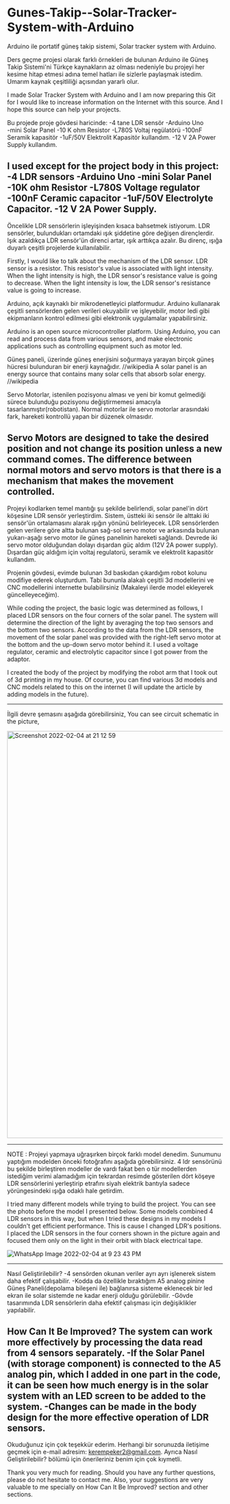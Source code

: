 # Gunes-Takip--Solar-Tracker-System-with-Arduino
Arduino ile portatif güneş takip sistemi, Solar tracker system with Arduino.

Ders geçme projesi olarak farklı örnekleri de bulunan Arduino ile Güneş Takip Sistemi'ni Türkçe kaynakların az olması nedeniyle bu projeyi her kesime hitap etmesi adına temel hatları ile sizlerle paylaşmak istedim. Umarım kaynak çeşitliliği açısından yararlı olur.

I made Solar Tracker System with Arduino and I am now preparing this Git for I would like to increase information on the Internet with this source. And I hope this source can help your projects.

Bu projede proje gövdesi haricinde:
-4 tane LDR sensör 
-Arduino Uno  
-mini Solar Panel
-10 K ohm Resistor
-L780S Voltaj regülatörü
-100nF Seramik kapasitör
-1uF/50V Elektrolit Kapasitör kullandım.
-12 V 2A Power Supply kullandım.

I used except for the project body in this project:
-4 LDR sensors
-Arduino Uno
-mini Solar Panel
-10K ohm Resistor
-L780S Voltage regulator
-100nF Ceramic capacitor
-1uF/50V Electrolyte Capacitor.
-12 V 2A Power Supply.
--------------------------------------------------
Öncelikle LDR sensörlerin işleyişinden kısaca bahsetmek istiyorum. LDR sensörler, bulundukları ortamdaki ışık şiddetine göre değişen dirençlerdir. Işık azaldıkça LDR sensör'ün direnci artar, ışık arttıkça azalır. Bu direnç, ışığa duyarlı çeşitli projelerde kullanılabilir.

Firstly, I would like to talk about the mechanism of the LDR sensor. LDR sensor is a resistor. This resistor's value is associated with light intensity. When the light intensity is high, the LDR sensor's resistance value is going to decrease.  When the light intensity is low, the LDR sensor's resistance value is going to increase.

Arduino, açık kaynaklı bir mikrodenetleyici platformudur. Arduino kullanarak çeşitli sensörlerden gelen verileri okuyabilir ve işleyebilir, motor ledi gibi ekipmanların kontrol edilmesi gibi elektronik uygulamalar yapabilirsiniz.

Arduino is an open source microcontroller platform. Using Arduino, you can read and process data from various sensors, and make electronic applications such as controlling equipment such as motor led.

Güneş paneli, üzerinde güneş enerjisini soğurmaya yarayan birçok güneş hücresi bulunduran bir enerji kaynağıdır. //wikipedia
A solar panel is an energy source that contains many solar cells that absorb solar energy. //wikipedia

Servo Motorlar, istenilen pozisyonu alması ve yeni bir komut gelmediği sürece bulunduğu pozisyonu değiştirmemesi amacıyla tasarlanmıştır(robotistan). Normal motorlar ile servo motorlar arasındaki fark, hareketi kontrollü yapan bir düzenek olmasıdır.

Servo Motors are designed to take the desired position and not change its position unless a new command comes. The difference between normal motors and servo motors is that there is a mechanism that makes the movement controlled.
--------------------------------------------------
Projeyi kodlarken temel mantığı şu şekilde belirlendi, solar panel'in dört köşesine LDR sensör yerleştirdim. Sistem, üstteki iki sensör ile alttaki iki sensör'ün ortalamasını alarak ışığın yönünü belirleyecek. LDR sensörlerden gelen verilere göre altta bulunan sağ-sol servo motor ve arkasında bulunan yukarı-aşağı servo motor ile güneş panelinin hareketi sağlandı. Devrede iki servo motor olduğundan dolayı dışardan güç aldım (12V 2A power supply). Dışardan güç aldığım için voltaj regulatorü, seramik ve elektrolit kapasitör kullandım.

Projenin gövdesi, evimde bulunan 3d baskıdan çıkardığım robot kolunu modifiye ederek oluşturdum. Tabi bununla alakalı çeşitli 3d modellerini ve CNC modellerini internette bulabilirsiniz (Makaleyi ilerde model ekleyerek güncelleyeceğim).


While coding the project, the basic logic was determined as follows, I placed LDR sensors on the four corners of the solar panel. The system will determine the direction of the light by averaging the top two sensors and the bottom two sensors. According to the data from the LDR sensors, the movement of the solar panel was provided with the right-left servo motor at the bottom and the up-down servo motor behind it. I used a voltage regulator, ceramic and electrolytic capacitor since I got power from the adaptor.

I created the body of the project by modifying the robot arm that I took out of 3d printing in my house. Of course, you can find various 3d models and CNC models related to this on the internet (I will update the article by adding models in the future).

--------------------------------------------------
İlgili devre şemasını aşağıda görebilirsiniz,
You can see circuit schematic in the picture,

<img width="948" alt="Screenshot 2022-02-04 at 21 12 59" src="https://user-images.githubusercontent.com/69105430/152581399-4a556f02-e9a1-4c11-b9bb-4ad3d57dd7fc.png">

--------------------------------------------------
NOTE : Projeyi yapmaya uğraşırken birçok farklı model denedim. Sunumunu yaptığım modelden önceki fotoğrafını aşağıda görebilirsiniz. 4 ldr sensörünü bu şekilde birleştiren modeller de vardı fakat ben o tür modellerden istediğim verimi alamadığım için tekrardan resimde gösterilen dört köşeye LDR sensörlerini yerleştirip etrafını siyah elektrik bantıyla sadece yörüngesindeki ışığa odaklı hale getirdim. 

I tried many different models while trying to build the project. You can see the photo before the model I presented below. Some models combined 4 LDR sensors in this way, but when I tried these designs in my models I couldn't get efficient performance. This is cause I changed LDR's positions. I placed the LDR sensors in the four corners shown in the picture again and focused them only on the light in their orbit with black electrical tape.

![WhatsApp Image 2022-02-04 at 9 23 43 PM](https://user-images.githubusercontent.com/69105430/152583038-ca314edb-b6b5-4216-a840-578a65f17c69.jpeg)


--------------------------------------------------
Nasıl Geliştirilebilir?
-4 sensörden okunan veriler ayrı ayrı işlenerek sistem daha efektif çalışabilir.
-Kodda da özellikle bıraktığım A5 analog pinine Güneş Paneli(depolama bileşeni ile) bağlanırsa sisteme eklenecek bir led ekran ile solar sistemde ne kadar enerji olduğu görülebilir.
-Gövde tasarımında LDR sensörlerin daha efektif çalışması için değişiklikler yapılabilir.

How Can It Be Improved?
The system can work more effectively by processing the data read from 4 sensors separately.
-If the Solar Panel (with storage component) is connected to the A5 analog pin, which I added in one part in the code, it can be seen how much energy is in the solar system with an LED screen to be added to the system.
-Changes can be made in the body design for the more effective operation of LDR sensors.
--------------------------------------------------
Okuduğunuz için çok teşekkür ederim. Herhangi bir sorunuzda iletişime geçmek için e-mail adresim: kerempeker2@gmail.com. Ayrıca Nasıl Geliştirilebilir? bölümü için önerileriniz benim için çok kıymetli.

Thank you very much for reading. Should you have any further questions, please do not hesitate to contact me. Also, your suggestions are very valuable to me specially on How Can It Be Improved? section and other sections.
